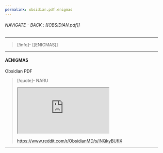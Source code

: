 ```yaml
---
permalink: obsidian.pdf.enigmas
---
```


###### NAVIGATE - BACK :  [[OBSIDIAN.pdf]]
---
>[!info]- [[ENIGMAS]]
----
#### AENIGMAS





Obsidian PDF
>[!quote]- NARU
><iframe allowfullscreen allow="accelerometer; autoplay; clipboard-write; encrypted-media; gyroscope; picture-in-picture" src="https://www.reddit.com/r/ObsidianMD/s/lNQkyBUfIX" class="iframe-container iframe-generic"></iframe>
>
>https://www.reddit.com/r/ObsidianMD/s/lNQkyBUfIX

------

